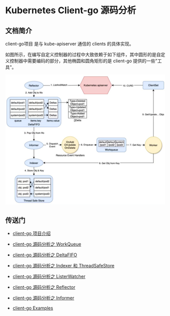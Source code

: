 # Kubernetes Client-go 源码分析


## 文档简介

client-go项目 是与 kube-apiserver 通信的 clients 的具体实现。

如图所示，在编写自定义控制器的过程中大致依赖于如下组件，其中圆形的是自定义控制器中需要编码的部分，其他椭圆和圆角矩形的是 client-go 提供的一些"工具"。

![编写自定义控制器依赖的组件](./images/编写自定义控制器依赖的组件.jpg)


## 传送门

- [client-go 项目介绍](./01-client-go项目介绍.md)

- [client-go 源码分析之 WorkQueue](./02-client-go源码分析之WorkQueue.md)

- [client-go 源码分析之 DeltaFIFO](./03-client-go源码分析之DeltaFIFO.md)

- [client-go 源码分析之 Indexer 和 ThreadSafeStore](./04-client-go源码分析之Indexer与ThreadSafeStore.md)

- [client-go 源码分析之 ListerWatcher](./05-client-go源码分析之ListerWatcher.md)

- [client-go 源码分析之 Reflector](./06-client-go源码分析之Reflector.md)

- [client-go 源码分析之 Informer](./07-client-go源码分析之Informer.md)

- [client-go Examples](./examples/)